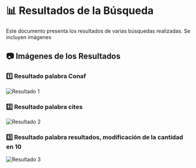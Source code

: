 # 📊 Resultados de la Búsqueda

Este documento presenta los resultados de varias búsquedas realizadas. Se incluyen imágenes

## 📷 Imágenes de los Resultados

### 1️⃣ Resultado palabra Conaf
![Resultado 1](https://mizucode.com/wp-search/resultado1.png)

### 2️⃣ Resultado palabra cites
![Resultado 2](https://mizucode.com/wp-search/resultado2.png)

### 3️⃣ Resultado palabra resultados, modificación de la cantidad en 10
![Resultado 3](https://mizucode.com/wp-search/resultado3.png)
